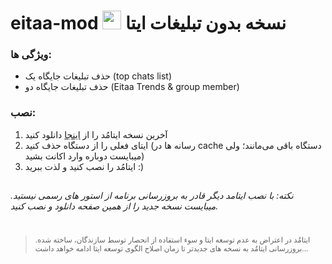 

# eitaa-mod <img src="https://eitaa.com/assets/images/logos/site-logo-larg.png" width="30" /> نسخه بدون تبلیغات ایتا

###    ویژگی ها:
- حذف تبلیغات جایگاه یک (top chats list)
- حذف تبلیغات جایگاه دو (Eitaa Trends & group member)

###    نصب:

1. آخرین نسخه ایتامُد را از [اینجا](https://github.com/cigeration/eitaa-mod/releases) دانلود کنید
2. ایتای فعلی را از دستگاه حذف کنید (رسانه ها در cache دستگاه باقی می‌مانند؛ ولی میبایست دوباره وارد اکانت بشید)
3. ایتامُد را نصب کنید و لذت ببرید :)

## 
_نکته: با نصب ایتامد دیگر قادر به بروزرسانی برنامه از استور های رسمی نیستید. میبایست نسخه جدید را از همین صفحه دانلود و نصب کنید._
# 

><sup>ایتامُد در اعتراض به عدم توسعه ایتا و سوء استفاده از انحصار توسط سازندگان، ساخته شده. بروزرسانی ایتامُد به نسخه های جدیدتر تا زمان اصلاح الگوی توسعه ایتا ادامه خواهد داشت...</sup>
